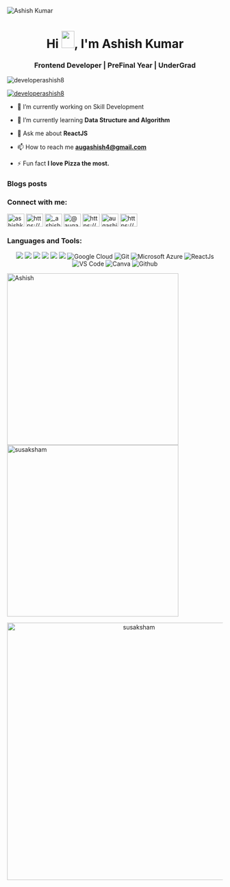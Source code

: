![Ashish Kumar](https://github.com/DeveloperAshish8/DeveloperAshish8/assets/90233808/856911fa-34c1-417c-986d-f561905baae3)


<h1 align="center">Hi <img src="https://raw.githubusercontent.com/MartinHeinz/MartinHeinz/master/wave.gif" width="30px" height="40px">, I'm Ashish Kumar</h1>
<h3 align="center">Frontend Developer | PreFinal Year | UnderGrad</h3>

<p align="left"> <img src="https://komarev.com/ghpvc/?username=developerashish8&label=Profile%20views&color=0e75b6&style=flat" alt="developerashish8" /> </p>

<p align="left"> <a href="https://github.com/ryo-ma/github-profile-trophy"><img src="https://github-profile-trophy.vercel.app/?username=developerashish8" alt="developerashish8" /></a> </p>

- 🔭 I’m currently working on Skill Development

- 🌱 I’m currently learning **Data Structure and Algorithm**

- 💬 Ask me about **ReactJS**

- 📫 How to reach me **augashish4@gmail.com**

- ⚡ Fun fact **I love Pizza the most.**

### Blogs posts
<!-- BLOG-POST-LIST:START -->
<!-- BLOG-POST-LIST:END -->

<h3 align="left">Connect with me:</h3>
<p align="left">
<a href="https://twitter.com/ashishk23857136" target="blank"><img align="center" src="https://raw.githubusercontent.com/rahuldkjain/github-profile-readme-generator/master/src/images/icons/Social/twitter.svg" alt="ashishk23857136" height="30" width="40" /></a>
<a href="https://www.linkedin.com/in/ashish-kumar-4566211a3" target="blank"><img align="center" src="https://raw.githubusercontent.com/rahuldkjain/github-profile-readme-generator/master/src/images/icons/Social/linked-in-alt.svg" alt="https://www.linkedin.com/in/ashish-kumar-he-him-4566211a3" height="30" width="40" /></a>
<a href="https://instagram.com/_ashish__k" target="blank"><img align="center" src="https://raw.githubusercontent.com/rahuldkjain/github-profile-readme-generator/master/src/images/icons/Social/instagram.svg" alt="_ashish__k" height="30" width="40" /></a>
<a href="https://medium.com/@augashish4" target="blank"><img align="center" src="https://raw.githubusercontent.com/rahuldkjain/github-profile-readme-generator/master/src/images/icons/Social/medium.svg" alt="@augashish4" height="30" width="40" /></a>
<a href="https://www.youtube.com/@CodeChamp_" target="blank"><img align="center" src="https://raw.githubusercontent.com/rahuldkjain/github-profile-readme-generator/master/src/images/icons/Social/youtube.svg" alt="https://www.youtube.com/channel/ucw39myihyyoicgsth3cdymq" height="30" width="40" /></a>
<a href="https://www.hackerrank.com/augashish4" target="blank"><img align="center" src="https://raw.githubusercontent.com/rahuldkjain/github-profile-readme-generator/master/src/images/icons/Social/hackerrank.svg" alt="augashish4" height="30" width="40" /></a>
<a href="https://discord.gg/https://discord.com/invite/vVM4hBKnHt" target="blank"><img align="center" src="https://raw.githubusercontent.com/rahuldkjain/github-profile-readme-generator/master/src/images/icons/Social/discord.svg" alt="https://discord.com/invite/vVM4hBKnHt" height="30" width="40" /></a>
</p>

<h3 align="left">Languages and Tools:</h3>
<p align="center"> <img src="https://img.shields.io/badge/HTML5-E34F26?style=for-the-badge&logo=html5&logoColor=white" />
   <img src="https://img.shields.io/badge/CSS3-1572B6?style=for-the-badge&logo=css3&logoColor=white" />
   <img src="https://img.shields.io/badge/Bootstrap-563D7C?style=for-the-badge&logo=bootstrap&logoColor=white" />
   <img src="https://img.shields.io/badge/JavaScript-323330?style=for-the-badge&logo=javascript&logoColor=F7DF1E" /> 
   <img src="https://img.shields.io/badge/c-%2300599C.svg?&style=for-the-badge&logo=c&logoColor=white" />
   <img src="https://img.shields.io/badge/C++-%2300599C.svg?&style=for-the-badge&logo=cplusplus&logoColor=white" />
   <img alt="Google Cloud" src="https://img.shields.io/badge/Google_Cloud-4285F4?style=for-the-badge&logo=google-cloud&logoColor=white" />
   <img alt="Git" src="https://img.shields.io/badge/Git-F05032?style=for-the-badge&logo=git&logoColor=white" />
   <img alt="Microsoft Azure" src="https://img.shields.io/badge/microsoft%20azure-0089D6?style=for-the-badge&logo=microsoft-azure&logoColor=white" />
   <img alt="ReactJs" src="https://img.shields.io/badge/React-20232A?style=for-the-badge&logo=react&logoColor=61DAFB" />
   <img alt="VS Code" src="https://img.shields.io/badge/Visual_Studio_Code-0078D4?style=for-the-badge&logo=visual%20studio%20code&logoColor=white" />
   <img alt="Canva" src="https://img.shields.io/badge/Canva-F05032?style=for-the-badge&logo=canva&logoColor=white" />
   <img alt="Github" src="https://img.shields.io/badge/Github-white?style=for-the-badge&logo=github&logoColor=black" />
   </p>

<p><img align="left" src="https://github-readme-stats.vercel.app/api/top-langs?username=developerashish8&show_icons=true&locale=en&layout=compact&theme=algolia" width="400" alt="Ashish" /></p>


<p>&nbsp;<img align="center" src="https://github-readme-stats.vercel.app/api?username=developerashish8&show_icons=true&locale=en&theme=algolia" width="400" alt="susaksham" /></p>

<p align="center"><img src="https://github-readme-streak-stats.herokuapp.com/?user=developerashish8&theme=algolia" alt="susaksham" width="600"/></p>

